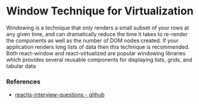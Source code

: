 # Window Technique for Virtualization
Windowing is a technique that only renders a small subset of your rows at any given time, and can dramatically reduce
the time it takes to re-render the components as well as the number of DOM nodes created. If your application renders
long lists of data then this technique is recommended. Both react-window and react-virtualized are popular windowing 
libraries which provides several reusable components for displaying lists, grids, and tabular data

### References
* [reactjs-interview-questions - github](https://github.com/sudheerj/reactjs-interview-questions)